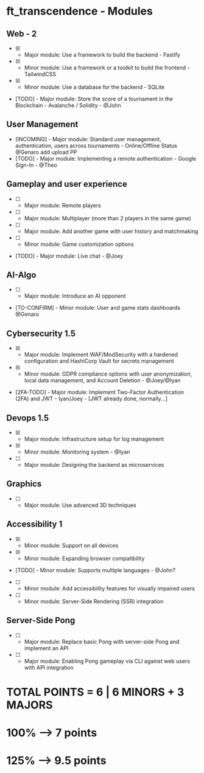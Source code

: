# ft_transcendence - Modules

## Web - 2 
- [X] - Major module: Use a framework to build the backend - Fastify
- [X] - Minor module: Use a framework or a toolkit to build the frontend - TailwindCSS
- [X] - Minor module: Use a database for the backend - SQLite
- [TODO] - Major module: Store the score of a tournament in the Blockchain - Avalanche / Solidity - @John

## User Management
- [INCOMING] - Major module: Standard user management, authentication, users across tournaments - Online/Offline Status @Genaro add upload PP
- [TODO] - Major module: Implementing a remote authentication - Google Sign-In - @Theo

## Gameplay and user experience
- [ ] - Major module: Remote players
- [ ] - Major module: Multiplayer (more than 2 players in the same game)
- [ ] - Major module: Add another game with user history and matchmaking
- [ ] - Minor module: Game customization options
- [TODO] - Major module: Live chat - @Joey

## AI-Algo
- [ ] - Major module: Introduce an AI opponent
- [TO-CONFIRM] - Minor module: User and game stats dashboards @Genaro

## Cybersecurity 1.5
- [X] - Major module: Implement WAF/ModSecurity with a hardened configuration and HashiCorp Vault for secrets management
- [X] - Minor module: GDPR compliance options with user anonymization, local data management, and Account Deletion - @Joey/@Iyan
- [2FA-TODO] - Major module: Implement Two-Factor Authentication (2FA) and JWT - Iyan/Joey - [JWT already done, normally...]

## Devops 1.5
- [X] - Major module: Infrastructure setup for log management
- [X] - Minor module: Monitoring system - @Iyan
- [ ] - Major module: Designing the backend as microservices

## Graphics
- [ ] - Major module: Use advanced 3D techniques

## Accessibility 1
- [X] - Minor module: Support on all devices
- [X] - Minor module: Expanding browser compatibility
- [TODO] - Minor module: Supports multiple languages - @John?
- [ ] - Minor module: Add accessibility features for visually impaired users
- [ ] - Minor module: Server-Side Rendering (SSR) integration

## Server-Side Pong
- [ ] - Major module: Replace basic Pong with server-side Pong and implement an API
- [ ] - Major module: Enabling Pong gameplay via CLI against web users with API integration

# TOTAL POINTS = 6 | 6 MINORS + 3 MAJORS
# 100% --> 7 points
# 125% --> 9.5 points
